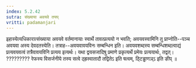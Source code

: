```yaml
---
index: 5.2.42
sutra: संख्याया अवयवे तयप्‌
vritti: padamanjari
---
```


  इहास्येत्यधिकारात्संख्याया अवयवे वर्तमानायाः स्वार्थे तावत्प्रत्ययो न भवति; अवयवस्वामिनि तु प्राप्नोति--पञ्च अवयवा अस्य देवदतस्येति। तत्राह--अवयवावयविनः सम्बन्धिन इति। अवयवशब्दस्य सम्बन्धिशब्दत्वाद्यं प्रत्यवयवत्वं तत्रैवावयविनि प्रत्यय इत्यर्थः। यथा द्वयसजादिषु प्रमाणे प्रकृत्यर्थे प्रमेयः प्रत्ययार्थः, तद्वत्। ????????? रेफस्य विसर्जनीये तस्य सत्वे ठ्ह्रस्वातादौ तद्वितेऽ इति षत्वम्, ठ्टिड्ढाणञ्ऽ इति ङीप् ॥